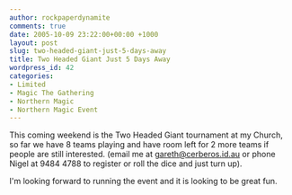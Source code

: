 ```yaml
---
author: rockpaperdynamite
comments: true
date: 2005-10-09 23:22:00+00:00 +1000
layout: post
slug: two-headed-giant-just-5-days-away
title: Two Headed Giant Just 5 Days Away
wordpress_id: 42
categories:
- Limited
- Magic The Gathering
- Northern Magic
- Northern Magic Event
---
```


This coming weekend is the Two Headed Giant tournament at my Church, so far we have 8 teams playing and have room left for 2 more teams if people are still interested. (email me at gareth@cerberos.id.au or phone Nigel at 9484 4788 to register or roll the dice and just turn up).

I'm looking forward to running the event and it is looking to be great fun.
